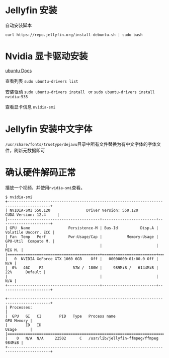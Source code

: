 # Jellyfin 安装

自动安装脚本

`curl https://repo.jellyfin.org/install-debuntu.sh | sudo bash`

# Nvidia 显卡驱动安装

[ubuntu Docs](https://ubuntu.com/server/docs/nvidia-drivers-installation)

查看列表
`sudo ubuntu-drivers list`

安装驱动
`sudo ubuntu-drivers install ` or `sudo ubuntu-drivers install nvidia:535 `

查看显卡信息
`nvidia-smi`

# Jellyfin 安装中文字体

`/usr/share/fonts/truetype/dejavu`目录中所有文件替换为有中文字体的字体文件，刷新元数据即可

# 确认硬件解码正常

播放一个视频，并使用`nvidia-smi`查看。

```
$ nvidia-smi
+-----------------------------------------------------------------------------------------+
| NVIDIA-SMI 550.120                Driver Version: 550.120        CUDA Version: 12.4     |
|-----------------------------------------+------------------------+----------------------+
| GPU  Name                 Persistence-M | Bus-Id          Disp.A | Volatile Uncorr. ECC |
| Fan  Temp   Perf          Pwr:Usage/Cap |           Memory-Usage | GPU-Util  Compute M. |
|                                         |                        |               MIG M. |
|=========================================+========================+======================|
|   0  NVIDIA GeForce GTX 1060 6GB    Off |   00000000:01:00.0 Off |                  N/A |
|  0%   46C    P2             57W /  180W |     989MiB /   6144MiB |     22%      Default |
|                                         |                        |                  N/A |
+-----------------------------------------+------------------------+----------------------+
                                                                                         
+-----------------------------------------------------------------------------------------+
| Processes:                                                                              |
|  GPU   GI   CI        PID   Type   Process name                              GPU Memory |
|        ID   ID                                                               Usage      |
|=========================================================================================|
|    0   N/A  N/A     22502      C   /usr/lib/jellyfin-ffmpeg/ffmpeg               984MiB |
+-----------------------------------------------------------------------------------------+
```


